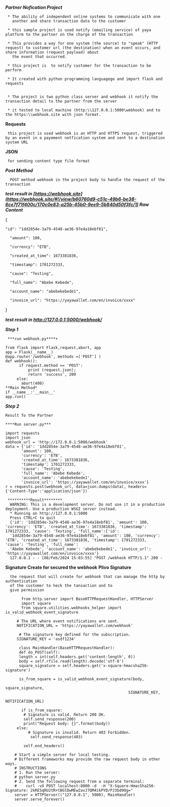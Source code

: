 
***Partner Nofication Project***

     * The ability of independent online systems to communicate with one 
       another and share transaction data to the customer
       
     * this sample project is used notify (emailing service) of yaya platform to the partner on the charge of the transaction  
       
     * This provides a way for one system (the source) to "speak" (HTTP request) to customer url (the destination) when an event occurs, and share information (request payload) about 
       the event that occurred.
    
     * this project is  to notify customer for the transaction to be perform
  
     * It created with python programming languagege and import flask and requests
     
   
     * The project is two python class server and webhook it notify the transaction detail to the partner from the server 
     
     * it tested to local machine (http:\\127.0.0.1:5000\webhook) and to the https:\\webhook.site with json format.
       
****Requests****

     this project is used webhook is an HTTP and HTTPS request, triggered by an event in a payement notfication system and sent to a destination system URL 
    
****JSON****

     for sending content type file format 

***Post Method***
      
      POST method webhook in the project body to handle the request of the transaction
     

***test result in [https://webhook.site](https://webhook.site/#!/view/b60760d9-c51c-49b6-be38-6ce7f71f400c/170c0e83-a25b-45b0-9ee9-5b840d50f3fc/1) Raw Content***

{

    "id": "1dd2854e-3a79-4548-ae36-97e4a18ebf81",
     
      "amount": 100,
     
      "currency": "ETB",
  
      "created_at_time": 1673381836,
  
      "timestamp": 1701272333,
  
      "cause": "Testing",
  
      "full_name": "Abebe Kebede",
  
      "account_name": "abebekebede1",
  
      "invoice_url": "https://yayawallet.com/en/invoice/xxxx"
  
}

***test result in http://127.0.0.1:5000/webhook/***

***Step 1*** 

     ***run webhook.py****+
      
    from flask import Flask,request,abort, app
    app = Flask(__name__)
    @app.route('/webhook', methods =['POST'] )
    def webhook():
          if request.method == 'POST':
              print (request.json);
              return 'success', 200
         else:
           abort(400)
    **Main Method*
    if __name__:'__main__'
    app.run()

 ***Step 2***
 
    Result To the Partner 
    
    ****Run server.py***

    import requests
    import json
    webhook_url = 'http://172.0.0.1:5000/webhook'
    data = {'id': '1dd2854e-3a79-4548-ae36-97e4a18ebf81',
           'amount': 100,
           'currency': 'ETB',
           'created_at_time': 1673381836,
           'timestamp': 1701272333,
           'cause': 'Testing',
           'full_name': 'Abebe Kebede',
           'account_name': 'abebekebede1',
           'invoice_url': 'https://yayawallet.com/en/invoice/xxxx'}
    r = requests.post(webhook_url, data=json.dumps(data), headers={'Content-Type':'application/json'})

     **********Result********
      WARNING: This is a development server. Do not use it in a production deployment. Use a production WSGI server instead.
      * Running on http://127.0.0.1:5000
      Press CTRL+C to quit
      {'id': '1dd2854e-3a79-4548-ae36-97e4a18ebf81', 'amount': 100, 'currency': 'ETB', 'created_at_time': 1673381836, 'timestamp': 1701272333, 'cause': 'Testing', 'full_name':{'id': 
      '1dd2854e-3a79-4548-ae36-97e4a18ebf81', 'amount': 100, 'currency': 'ETB', 'created_at_time': 1673381836, 'timestamp': 1701272333, 'cause': 'Testing', 'full_name':
      'Abebe Kebede', 'account_name': 'abebekebede1', 'invoice_url': 'https://yayawallet.com/en/invoice/xxxx'}
      127.0.0.1 - - [08/Feb/2024 15:03:55] "POST /webhook HTTP/1.1" 200 -

****Signature Create for secured the webhook****
****Plivo Signature****

      the request that will create for webhook that can manage the http by authentication 
      of the customer to heck the tansaction and to 
      give permission

           from http.server import BaseHTTPRequestHandler, HTTPServer
           import square
           from square.utilities.webhooks_helper import is_valid_webhook_event_signature

         # The URL where event notifications are sent.
         NOTIFICATION_URL = 'https://yayawallet.com/webhook'

          # The signature key defined for the subscription.
         SIGNATURE_KEY = 'asdf1234'

          class MainHandler(BaseHTTPRequestHandler):
          def do_POST(self):
          length = int(self.headers.get('content-length', 0))
          body = self.rfile.read(length).decode('utf-8')
          square_signature = self.headers.get('x-square-hmacsha256-signature')

          is_from_square = is_valid_webhook_event_signature(body,
                                                          square_signature,
                                                          SIGNATURE_KEY,
                                                          NOTIFICATION_URL)

           if is_from_square:
            # Signature is valid. Return 200 OK.
            self.send_response(200)
            print("Request body: {}".format(body))
         else:
              # Signature is invalid. Return 403 Forbidden.
               self.send_response(403)

            self.end_headers()

        # Start a simple server for local testing.
        # Different frameworks may provide the raw request body in other ways.
        # INSTRUCTIONS
        # 1. Run the server:
        # python server.py
        # 2. Send the following request from a separate terminal:
        #    curl -vX POST localhost:8000 -d  -H "X-Square-HmacSha256-Signature: 2kRE5qRU2tR+tBGlDwMEw2avJ7QM4ikPYD/PJ3bd9Og="
        server = HTTPServer(("127.0.0.1", 5000), MainHandler)
        server.serve_forever()


